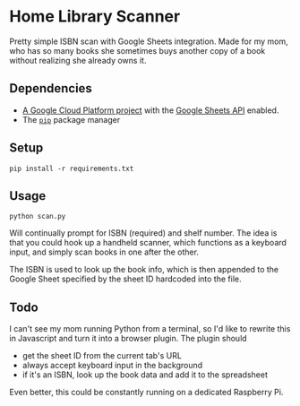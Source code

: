 # Home Library Scanner

Pretty simple ISBN scan with Google Sheets integration. Made for my mom, who has so many books she sometimes buys another copy of a book without realizing she already owns it.

## Dependencies
- [A Google Cloud Platform project](https://developers.google.com/workspace/guides/create-project) with the [Google Sheets API](https://developers.google.com/sheets/api/quickstart/python) enabled.
- The [`pip`](https://pypi.org/project/pip/) package manager

## Setup
```
pip install -r requirements.txt
```

## Usage
```
python scan.py
```
Will continually prompt for ISBN (required) and shelf number. The idea is that you could hook up a handheld scanner, which functions as a keyboard input, and simply scan books in one after the other.

The ISBN is used to look up the book info, which is then appended to the Google Sheet specified by the sheet ID hardcoded into the file.

## Todo
I can't see my mom running Python from a terminal, so I'd like to rewrite this in Javascript and turn it into a browser plugin. The plugin should
- get the sheet ID from the current tab's URL
- always accept keyboard input in the background
- if it's an ISBN, look up the book data and add it to the spreadsheet

Even better, this could be constantly running on a dedicated Raspberry Pi.